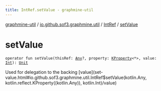 ```yaml
---
title: IntRef.setValue - graphmine-util
---
```


[graphmine-util](../../index.html) / [io.github.sof3.graphmine.util](../index.html) / [IntRef](index.html) / [setValue](./set-value.html)

# setValue

`operator fun setValue(thisRef: `[`Any`](https://kotlinlang.org/api/latest/jvm/stdlib/kotlin/-any/index.html)`?, property: `[`KProperty`](https://kotlinlang.org/api/latest/jvm/stdlib/kotlin.reflect/-k-property/index.html)`<*>, value: `[`Int`](https://kotlinlang.org/api/latest/jvm/stdlib/kotlin/-int/index.html)`): `[`Unit`](https://kotlinlang.org/api/latest/jvm/stdlib/kotlin/-unit/index.html)

Used for delegation to the backing [value](set-value.html#io.github.sof3.graphmine.util.IntRef$setValue(kotlin.Any, kotlin.reflect.KProperty((kotlin.Any)), kotlin.Int)/value)

